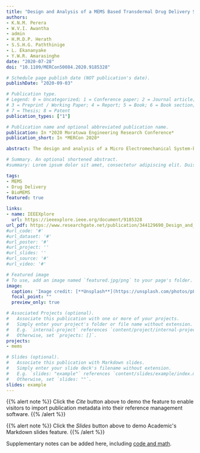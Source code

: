 ```yaml
---
title: "Design and Analysis of a MEMS Based Transdermal Drug Delivery System"
authors:
- K.N.M. Perera
- W.V.I. Awantha
- admin
- H.M.D.P. Herath
- S.S.H.G. Paththinige
- L. Ekananyake
- Y.W.R. Amarasinghe
date: "2020-07-28"
doi: "10.1109/MERCon50084.2020.9185328"

# Schedule page publish date (NOT publication's date).
publishDate: "2020-09-03"

# Publication type.
# Legend: 0 = Uncategorized; 1 = Conference paper; 2 = Journal article;
# 3 = Preprint / Working Paper; 4 = Report; 5 = Book; 6 = Book section;
# 7 = Thesis; 8 = Patent
publication_types: ["1"]

# Publication name and optional abbreviated publication name.
publication: In *2020 Moratuwa Engineering Research Conference*
publication_short: In *MERCon 2020*

abstract: The design and analysis of a Micro Electromechanical System-based (MEMS-based) Transdermal Drug Delivery System are presented in the research article. A conceptual design for the delivery of Levodopa was proposed by the authors. Major components of the system were identified as a microfluidic pump, microneedle array and the microfluidic channels connecting the system. The working principles of these components were selected according to the persisting requirements and design considerations. Simulations were conducted to evaluate the performance and to optimize the design of the system. A fabrication method for the system was proposed by the authors as a stacked layer. The results of the simulations conducted were presented. The simulations show positive results with the performance of the system and do not suggest a mode of mechanical failure of the system at the given boundary conditions. The paper concludes with recommendations for future work.

# Summary. An optional shortened abstract.
#summary: Lorem ipsum dolor sit amet, consectetur adipiscing elit. Duis posuere tellus ac convallis placerat. Proin tincidunt magna sed ex sollicitudin condimentum.

tags:
- MEMS
- Drug Delivery
- BioMEMS
featured: true

links:
- name: IEEEXplore
  url: https://ieeexplore.ieee.org/document/9185328
url_pdf: https://www.researchgate.net/publication/344129690_Design_and_Analysis_of_a_MEMS_Based_Transdermal_Drug_Delivery_System
#url_code: '#'
#url_dataset: '#'
#url_poster: '#'
#url_project: ''
#url_slides: ''
#url_source: '#'
#url_video: '#'

# Featured image
# To use, add an image named `featured.jpg/png` to your page's folder. 
image:
  caption: 'Image credit: [**Unsplash**](https://unsplash.com/photos/pLCdAaMFLTE)'
  focal_point: ""
  preview_only: true

# Associated Projects (optional).
#   Associate this publication with one or more of your projects.
#   Simply enter your project's folder or file name without extension.
#   E.g. `internal-project` references `content/project/internal-project/index.md`.
#   Otherwise, set `projects: []`.
projects:
- mems

# Slides (optional).
#   Associate this publication with Markdown slides.
#   Simply enter your slide deck's filename without extension.
#   E.g. `slides: "example"` references `content/slides/example/index.md`.
#   Otherwise, set `slides: ""`.
slides: example
---
```


{{% alert note %}}
Click the *Cite* button above to demo the feature to enable visitors to import publication metadata into their reference management software.
{{% /alert %}}

{{% alert note %}}
Click the *Slides* button above to demo Academic's Markdown slides feature.
{{% /alert %}}

Supplementary notes can be added here, including [code and math](https://sourcethemes.com/academic/docs/writing-markdown-latex/).


